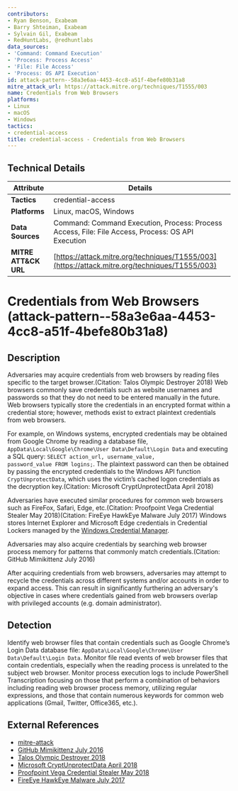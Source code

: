 ```yaml
---
contributors:
- Ryan Benson, Exabeam
- Barry Shteiman, Exabeam
- Sylvain Gil, Exabeam
- RedHuntLabs, @redhuntlabs
data_sources:
- 'Command: Command Execution'
- 'Process: Process Access'
- 'File: File Access'
- 'Process: OS API Execution'
id: attack-pattern--58a3e6aa-4453-4cc8-a51f-4befe80b31a8
mitre_attack_url: https://attack.mitre.org/techniques/T1555/003
name: Credentials from Web Browsers
platforms:
- Linux
- macOS
- Windows
tactics:
- credential-access
title: credential-access - Credentials from Web Browsers
---
```


## Technical Details

| Attribute | Details |
|-----------|----------|
| **Tactics** | credential-access |
| **Platforms** | Linux, macOS, Windows |
| **Data Sources** | Command: Command Execution, Process: Process Access, File: File Access, Process: OS API Execution |
| **MITRE ATT&CK URL** | [https://attack.mitre.org/techniques/T1555/003](https://attack.mitre.org/techniques/T1555/003) |

# Credentials from Web Browsers (attack-pattern--58a3e6aa-4453-4cc8-a51f-4befe80b31a8)

## Description
Adversaries may acquire credentials from web browsers by reading files specific to the target browser.(Citation: Talos Olympic Destroyer 2018) Web browsers commonly save credentials such as website usernames and passwords so that they do not need to be entered manually in the future. Web browsers typically store the credentials in an encrypted format within a credential store; however, methods exist to extract plaintext credentials from web browsers.

For example, on Windows systems, encrypted credentials may be obtained from Google Chrome by reading a database file, <code>AppData\Local\Google\Chrome\User Data\Default\Login Data</code> and executing a SQL query: <code>SELECT action_url, username_value, password_value FROM logins;</code>. The plaintext password can then be obtained by passing the encrypted credentials to the Windows API function <code>CryptUnprotectData</code>, which uses the victim’s cached logon credentials as the decryption key.(Citation: Microsoft CryptUnprotectData April 2018)
 
Adversaries have executed similar procedures for common web browsers such as FireFox, Safari, Edge, etc.(Citation: Proofpoint Vega Credential Stealer May 2018)(Citation: FireEye HawkEye Malware July 2017) Windows stores Internet Explorer and Microsoft Edge credentials in Credential Lockers managed by the [Windows Credential Manager](https://attack.mitre.org/techniques/T1555/004).

Adversaries may also acquire credentials by searching web browser process memory for patterns that commonly match credentials.(Citation: GitHub Mimikittenz July 2016)

After acquiring credentials from web browsers, adversaries may attempt to recycle the credentials across different systems and/or accounts in order to expand access. This can result in significantly furthering an adversary's objective in cases where credentials gained from web browsers overlap with privileged accounts (e.g. domain administrator).

## Detection
Identify web browser files that contain credentials such as Google Chrome’s Login Data database file: <code>AppData\Local\Google\Chrome\User Data\Default\Login Data</code>. Monitor file read events of web browser files that contain credentials, especially when the reading process is unrelated to the subject web browser. Monitor process execution logs to include PowerShell Transcription focusing on those that perform a combination of behaviors including reading web browser process memory, utilizing regular expressions, and those that contain numerous keywords for common web applications (Gmail, Twitter, Office365, etc.).

## External References
- [mitre-attack](https://attack.mitre.org/techniques/T1555/003)
- [GitHub Mimikittenz July 2016](https://github.com/putterpanda/mimikittenz)
- [Talos Olympic Destroyer 2018](https://blog.talosintelligence.com/2018/02/olympic-destroyer.html)
- [Microsoft CryptUnprotectData April 2018](https://docs.microsoft.com/en-us/windows/desktop/api/dpapi/nf-dpapi-cryptunprotectdata)
- [Proofpoint Vega Credential Stealer May 2018](https://www.proofpoint.com/us/threat-insight/post/new-vega-stealer-shines-brightly-targeted-campaign)
- [FireEye HawkEye Malware July 2017](https://www.fireeye.com/blog/threat-research/2017/07/hawkeye-malware-distributed-in-phishing-campaign.html)
